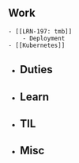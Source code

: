 ## Work
	- [[LRN-197: tmb]]
		- Deployment
	- [[Kubernetes]]
- ## Duties
- ## Learn
- ## TIL
- ## Misc